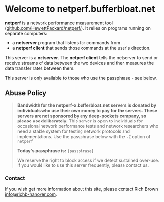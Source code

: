 # Welcome to netperf.bufferbloat.net

**netperf** is a network performance measurement tool ([github.com/HewlettPackard/netperf/](https://github.com/HewlettPackard/netperf/blob/master/README)</a>).
It relies on programs running on separate computers:

* a **netserver** program that listens for commands from ... 
* a **netperf client** that sends those commands at the user's direction.

This server is a **netserver**.
The **netperf client** tells the netserver to send or receive streams of data
between the two devices and then measures the data transfer rates between them.

This server is only available to those who use the passphrase - see below.

## Abuse Policy
 
> **Bandwidth for the netperf-x.bufferbloat.net servers
> is donated by individuals
> who use their own money to pay for the servers. 
> These servers are not sponsored by any deep-pockets company,
> so please use deliberately.**
> This server is open to individuals for occasional network performance tests 
> and network researchers who need a stable system for testing network protocols and implementations.
> Use the passphrase below with the `-Z` option of `netperf`
>
> **Today's passphrase is:** `{passphrase}`
>
> We reserve the right to block access if we detect sustained over-use.
> If you would like to use this server frequently, please contact us.


### Contact

If you wish get more information about this site, please contact
Rich Brown [info@richb-hanover.com](mailto:info@richb-hanover.com).
